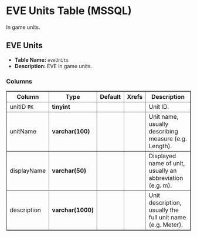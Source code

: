 # EVE Units Table (MSSQL)
In game units.

## EVE Units

* __Table Name:__ ``eveUnits``
* __Description:__ EVE in game units.

### Columns

<table border="1">
    <tbody>
        <tr>
            <th>Column</th>
            <th>Type</th>
            <th>Default</th>
            <th>Xrefs</th>
            <th>Description</th>
        </tr>
        <tr>
            <td nowrap id="unitID">
                unitID
                <code title="Belongs to primary key">PK</code>
            </td>
            <td>
                <strong>tinyint</strong>
            </td>
            <td></td>
            <td></td>
            <td>Unit ID.</td>
        </tr>
        <tr>
            <td nowrap>
                unitName
            </td>
            <td>
                <strong>varchar(100)</strong>
            </td>
            <td></td>
            <td></td>
            <td>Unit name, usually describing measure (e.g. Length).</td>
        </tr>
        <tr>
            <td nowrap>
                displayName
            </td>
            <td>
                <strong>varchar(50)</strong>
            </td>
            <td></td>
            <td></td>
            <td>Displayed name of unit, usually an abbreviation (e.g. m).</td>
        </tr>
        <tr>
            <td nowrap>
                description
            </td>
            <td>
                <strong>varchar(1000)</strong>
            </td>
            <td></td>
            <td></td>
            <td>Unit description, usually the full unit name (e.g. Meter).</td>
        </tr>
    </tbody>
</table>
